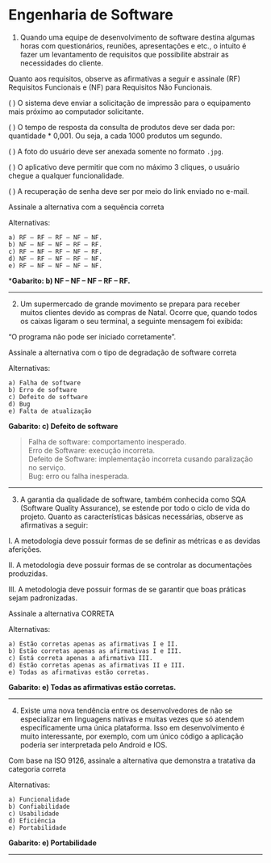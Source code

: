 # Engenharia de Software

1) Quando uma equipe de desenvolvimento de software destina algumas horas com questionários, reuniões, apresentações e etc., o intuito é fazer um levantamento de requisitos que possibilite abstrair as necessidades do cliente.

Quanto aos requisitos, observe as afirmativas a seguir e assinale (RF) Requisitos Funcionais e (NF) para Requisitos Não Funcionais.

(   ) O sistema deve enviar a solicitação de impressão para o equipamento mais próximo ao computador solicitante.

(   ) O tempo de resposta da consulta de produtos deve ser dada por: quantidade * 0,001. Ou seja, a cada 1000 produtos um segundo.

(   ) A foto do usuário deve ser anexada somente no formato `.jpg`.

(   ) O aplicativo deve permitir que com no máximo 3 cliques, o usuário chegue a qualquer funcionalidade.

(   ) A recuperação de senha deve ser por meio do link enviado no e-mail.

Assinale a alternativa com a sequência correta

Alternativas:

    a) RF – RF – RF – NF – NF.
    b) NF – NF – NF – RF – RF.
    c) RF – NF – RF – NF – RF.
    d) NF – RF – NF – RF – NF.
    e) RF – NF – NF – NF – NF.

***Gabarito: b) NF – NF – NF – RF – RF.**

---

2) Um supermercado de grande movimento se prepara para receber muitos clientes devido as compras de Natal. Ocorre que, quando todos os caixas ligaram o seu terminal, a seguinte mensagem foi exibida:

“O programa não pode ser iniciado corretamente”.

Assinale a alternativa com o tipo de degradação de software correta

Alternativas:

    a) Falha de software
    b) Erro de software
    c) Defeito de software
    d) Bug
    e) Falta de atualização

**Gabarito: c) Defeito de software**

>Falha de software: comportamento inesperado.<br> Erro de Software: execução incorreta.<br> Defeito de Software: implementação incorreta cusando paralização no serviço.<br> Bug: erro ou falha inesperada.

---

3) A garantia da qualidade de software, também conhecida como SQA (Software Quality Assurance), se estende por todo o ciclo de vida do projeto. Quanto as características básicas necessárias, observe as afirmativas a seguir:

I. A metodologia deve possuir formas de se definir as métricas e as devidas aferições.

II. A metodologia deve possuir formas de se controlar as documentações produzidas.

III. A metodologia deve possuir formas de se garantir que boas práticas sejam padronizadas.

Assinale a alternativa CORRETA

Alternativas:

    a) Estão corretas apenas as afirmativas I e II.
    b) Estão corretas apenas as afirmativas I e III.
    c) Está correta apenas a afirmativa III.
    d) Estão corretas apenas as afirmativas II e III.
    e) Todas as afirmativas estão corretas.

**Gabarito: e) Todas as afirmativas estão corretas.**

---

4) Existe uma nova tendência entre os desenvolvedores de não se especializar em linguagens nativas e muitas vezes que só atendem especificamente uma única plataforma. Isso em desenvolvimento é muito interessante, por exemplo, com um único código a aplicação poderia ser interpretada pelo Android e IOS.

Com base na ISO 9126, assinale a alternativa que demonstra a tratativa da categoria correta

Alternativas:

    a) Funcionalidade
    b) Confiabilidade
    c) Usabilidade
    d) Eficiência
    e) Portabilidade

**Gabarito: e) Portabilidade**

---